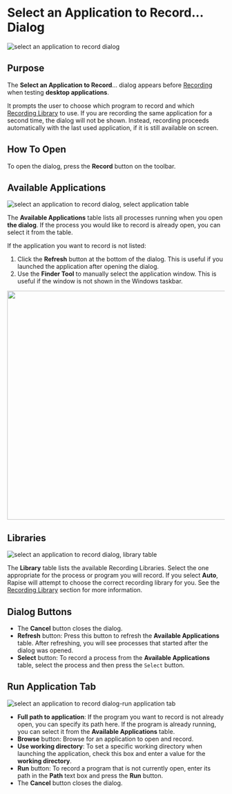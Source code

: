 # Select an Application to Record... Dialog

![select an application to record dialog](./img/select_an_application_to_record_dialog1.png)

## Purpose

The **Select an Application to Record**... dialog appears before [Recording](recording.md) when testing **desktop applications**.

It prompts the user to choose which program to record and which [Recording Library](recording_library.md) to use. If you are recording the same application for a second time, the dialog will not be shown. Instead, recording proceeds automatically with the last used application, if it is still available on screen.

## How To Open

To open the dialog, press the **Record** button on the toolbar.

## Available Applications

![select an application to record dialog, select application table](./img/select_an_application_to_record_dialog2.png)

The **Available Applications** table lists all processes running when you open **the dialog**. If the process you would like to record is already open, you can select it from the table.

If the application you want to record is not listed:

1.  Click the **Refresh** button at the bottom of the dialog. This is useful if you launched the application after opening the dialog.
2.  Use the **Finder Tool** to manually select the application window. This is useful if the window is not shown in the Windows taskbar.

<img src="/Guide/img/select_an_application_to_record_dialog_findertool.gif" width="530"/>

## Libraries

![select an application to record dialog, library table](./img/select_an_application_to_record_dialog4.png)

The **Library** table lists the available Recording Libraries. Select the one appropriate for the process or program you will record. If you select **Auto**, Rapise will attempt to choose the correct recording library for you. See the [Recording Library](recording_library.md) section for more information.

## Dialog Buttons

-   The **Cancel** button closes the dialog.
-   **Refresh** button: Press this button to refresh the **Available Applications** table. After refreshing, you will see processes that started after the dialog was opened.
-   **Select** button: To record a process from the **Available Applications** table, select the process and then press the `Select` button.

## Run Application Tab

![select an application to record dialog-run application tab](./img/select_an_application_to_record_dialog6.png)

-   **Full path to application**: If the program you want to record is not already open, you can specify its path here. If the program is already running, you can select it from the **Available Applications** table.
-   **Browse** button: Browse for an application to open and record.
-   **Use working directory**: To set a specific working directory when launching the application, check this box and enter a value for the **working directory**.
-   **Run** button: To record a program that is not currently open, enter its path in the **Path** text box and press the **Run** button.
-   The **Cancel** button closes the dialog.